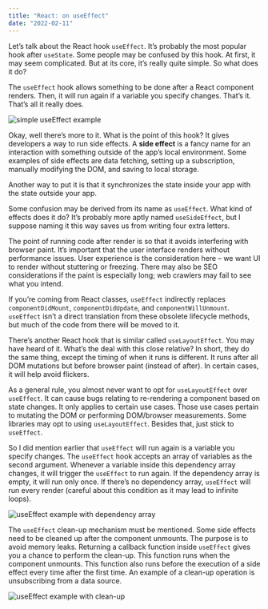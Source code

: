```yaml
---
title: "React: on useEffect"
date: "2022-02-11"
---
```


Let’s talk about the React hook `useEffect`. It’s probably the most popular hook after `useState`. Some people may be confused by this hook. At first, it may seem complicated. But at its core, it’s really quite simple. So what does it do?

The `useEffect` hook allows something to be done after a React component renders. Then, it will run again if a variable you specify changes. That’s it. That’s all it really does.

![simple useEffect example](/images/use-effect-example-1.png)

Okay, well there’s more to it. What is the point of this hook? It gives developers a way to run side effects. A **side effect** is a fancy name for an interaction with something outside of the app’s local environment. Some examples of side effects are data fetching, setting up a subscription, manually modifying the DOM, and saving to local storage.

Another way to put it is that it synchronizes the state inside your app with the state outside your app.

Some confusion may be derived from its name as `useEffect`. What kind of effects does it do? It’s probably more aptly named `useSideEffect`, but I suppose naming it this way saves us from writing four extra letters.

The point of running code after render is so that it avoids interfering with browser paint. It’s important that the user interface renders without performance issues. User experience is the consideration here – we want UI to render without stuttering or freezing. There may also be SEO considerations if the paint is especially long; web crawlers may fail to see what you intend.

If you’re coming from React classes, `useEffect` indirectly replaces `componentDidMount`, `componentDidUpdate`, and `componentWillUnmount`. `useEffect` isn’t a direct translation from these obsolete lifecycle methods, but much of the code from there will be moved to it.

There’s another React hook that is similar called `useLayoutEffect`. You may have heard of it. What’s the deal with this close relative? In short, they do the same thing, except the timing of when it runs is different. It runs after all DOM mutations but before browser paint (instead of after). In certain cases, it will help avoid flickers.

As a general rule, you almost never want to opt for `useLayoutEffect` over `useEffect`. It can cause bugs relating to re-rendering a component based on state changes. It only applies to certain use cases. Those use cases pertain to mutating the DOM or performing DOM/browser measurements. Some libraries may opt to using `useLayoutEffect`. Besides that, just stick to `useEffect`.

So I did mention earlier that `useEffect` will run again is a variable you specify changes. The `useEffect` hook accepts an array of variables as the second argument. Whenever a variable inside this dependency array changes, it will trigger the `useEffect` to run again. If the dependency array is empty, it will run only once. If there’s no dependency array, `useEffect` will run every render (careful about this condition as it may lead to infinite loops).

![useEffect example with dependency array](/images/use-effect-example-2.png)

The `useEffect` clean-up mechanism must be mentioned. Some side effects need to be cleaned up after the component unmounts. The purpose is to avoid memory leaks. Returning a callback function inside `useEffect` gives you a chance to perform the clean-up. This function runs when the component unmounts. This function also runs before the execution of a side effect every time after the first time. An example of a clean-up operation is unsubscribing from a data source.

![useEffect example with clean-up](/images/use-effect-example-3.png)
